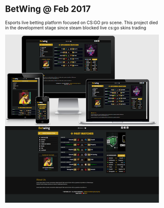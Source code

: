 # BetWing @ Feb 2017
 Esports live betting platform focused on CS:GO pro scene. This project died in the development stage since steam blocked live cs:go skins trading
 
 ![alt text](https://github.com/ezzejr/pic-hoster/blob/master/i/AXOlS65.png?raw=true)
 ![alt text](https://github.com/ezzejr/pic-hoster/blob/master/i/ruhSaaY.png?raw=true)
